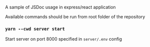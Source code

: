 A sample of JSDoc usage in express/react application

Available commands should be run from root folder of the repository


### `yarn --cwd server start`
Start server on port 8000 specified in `server/.env` config



